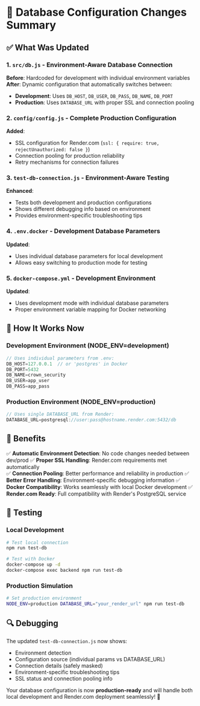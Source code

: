 # 🔧 Database Configuration Changes Summary

## ✅ **What Was Updated**

### 1. **`src/db.js`** - Environment-Aware Database Connection
**Before**: Hardcoded for development with individual environment variables
**After**: Dynamic configuration that automatically switches between:
- **Development**: Uses `DB_HOST`, `DB_USER`, `DB_PASS`, `DB_NAME`, `DB_PORT`
- **Production**: Uses `DATABASE_URL` with proper SSL and connection pooling

### 2. **`config/config.js`** - Complete Production Configuration
**Added**:
- SSL configuration for Render.com (`ssl: { require: true, rejectUnauthorized: false }`)
- Connection pooling for production reliability
- Retry mechanisms for connection failures

### 3. **`test-db-connection.js`** - Environment-Aware Testing
**Enhanced**:
- Tests both development and production configurations
- Shows different debugging info based on environment
- Provides environment-specific troubleshooting tips

### 4. **`.env.docker`** - Development Database Parameters
**Updated**:
- Uses individual database parameters for local development
- Allows easy switching to production mode for testing

### 5. **`docker-compose.yml`** - Development Environment
**Updated**:
- Uses development mode with individual database parameters
- Proper environment variable mapping for Docker networking

## 🎯 **How It Works Now**

### **Development Environment** (NODE_ENV=development)
```javascript
// Uses individual parameters from .env:
DB_HOST=127.0.0.1  // or 'postgres' in Docker
DB_PORT=5432
DB_NAME=crown_security
DB_USER=app_user
DB_PASS=app_pass
```

### **Production Environment** (NODE_ENV=production)
```javascript
// Uses single DATABASE_URL from Render:
DATABASE_URL=postgresql://user:pass@hostname.render.com:5432/db
```

## 🚀 **Benefits**

✅ **Automatic Environment Detection**: No code changes needed between dev/prod
✅ **Proper SSL Handling**: Render.com requirements met automatically  
✅ **Connection Pooling**: Better performance and reliability in production
✅ **Better Error Handling**: Environment-specific debugging information
✅ **Docker Compatibility**: Works seamlessly with local Docker development
✅ **Render.com Ready**: Full compatibility with Render's PostgreSQL service

## 🧪 **Testing**

### **Local Development**
```bash
# Test local connection
npm run test-db

# Test with Docker
docker-compose up -d
docker-compose exec backend npm run test-db
```

### **Production Simulation**
```bash
# Set production environment
NODE_ENV=production DATABASE_URL="your_render_url" npm run test-db
```

## 🔍 **Debugging**

The updated `test-db-connection.js` now shows:
- Environment detection
- Configuration source (individual params vs DATABASE_URL)
- Connection details (safely masked)
- Environment-specific troubleshooting tips
- SSL status and connection pooling info

Your database configuration is now **production-ready** and will handle both local development and Render.com deployment seamlessly! 🎉
